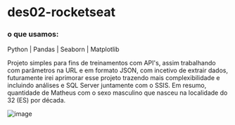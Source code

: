 # des02-rocketseat
### o que usamos:
Python | Pandas | Seaborn | Matplotlib

Projeto simples para fins de treinamentos com API's, assim trabalhando com parâmetros na URL e em formato JSON, com incetivo de extrair dados, futuramente irei aprimorar esse projeto trazendo mais complexibilidade e incluindo análises e SQL Server juntamente com o SSIS.
Em resumo, quantidade de Matheus com o sexo masculino que nasceu na localidade do 32 (ES) por década.

![image](https://github.com/delcor027/API-IBGE/assets/129231567/53e782a1-73ae-4846-ac76-433204d9d2d3)
